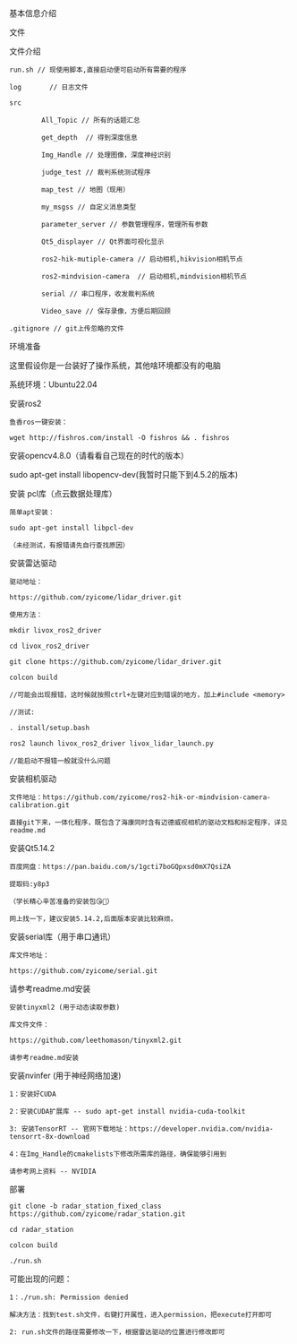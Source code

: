 基本信息介绍

文件

文件介绍

	run.sh // 现使用脚本,直接启动便可启动所有需要的程序
	
	log       // 日志文件
	
	src
	
        	All_Topic // 所有的话题汇总
        	
        	get_depth  // 得到深度信息
        	
        	Img_Handle // 处理图像，深度神经识别
        	
        	judge_test // 裁判系统测试程序
        	
        	map_test // 地图（现用）
        	
        	my_msgss // 自定义消息类型
        	
        	parameter_server // 参数管理程序，管理所有参数
        	
        	Qt5_displayer // Qt界面可视化显示
        	
        	ros2-hik-mutiple-camera // 启动相机,hikvision相机节点
        	
        	ros2-mindvision-camera  // 启动相机,mindvision相机节点
        	
        	serial // 串口程序，收发裁判系统
        	
        	Video_save // 保存录像，方便后期回顾
        	
 	.gitignore // git上传忽略的文件
 	
 	
环境准备

这里假设你是一台装好了操作系统，其他啥环境都没有的电脑

系统环境：Ubuntu22.04

安装ros2

	鱼香ros一键安装：
	
	wget http://fishros.com/install -O fishros && . fishros
	
安装opencv4.8.0（请看看自己现在的时代的版本）

sudo apt-get install libopencv-dev(我暂时只能下到4.5.2的版本)

安装 pcl库（点云数据处理库）

	简单apt安装：
	
	sudo apt-get install libpcl-dev
	
	（未经测试，有报错请先自行查找原因）
	
安装雷达驱动

	驱动地址：
	
	https://github.com/zyicome/lidar_driver.git
	
	使用方法：
	
	mkdir livox_ros2_driver
	
	cd livox_ros2_driver
	
	git clone https://github.com/zyicome/lidar_driver.git
	
	colcon build
	
	//可能会出现报错，这时候就按照ctrl+左键对应到错误的地方，加上#include <memory>
	
	//测试:
	
	. install/setup.bash
	
	ros2 launch livox_ros2_driver livox_lidar_launch.py
	
	//能启动不报错一般就没什么问题
	
安装相机驱动

	文件地址：https://github.com/zyicome/ros2-hik-or-mindvision-camera-calibration.git
	
	直接git下来，一体化程序，既包含了海康同时含有迈德威视相机的驱动文档和标定程序，详见readme.md
	
安装Qt5.14.2

	百度网盘：https://pan.baidu.com/s/1gcti7boGQpxsd0mX7QsiZA 
	
	提取码:y8p3
	
	（学长精心辛苦准备的安装包😘🥺）
	
	网上找一下，建议安装5.14.2,后面版本安装比较麻烦。
	
安装serial库（用于串口通讯）

	库文件地址：
	
	https://github.com/zyicome/serial.git
	
请参考readme.md安装

	安装tinyxml2 (用于动态读取参数)
	
	库文件文件：
	
	https://github.com/leethomason/tinyxml2.git
	
	请参考readme.md安装
	
安装nvinfer (用于神经网络加速)

	1：安装好CUDA

	2：安装CUDA扩展库 -- sudo apt-get install nvidia-cuda-toolkit

	3: 安装TensorRT -- 官网下载地址：https://developer.nvidia.com/nvidia-tensorrt-8x-download

	4：在Img_Handle的cmakelists下修改所需库的路径，确保能够引用到

	请参考网上资料 -- NVIDIA
	
	
部署

	git clone -b radar_station_fixed_class https://github.com/zyicome/radar_station.git
	
	cd radar_station
	
	colcon build
	
	./run.sh
	
可能出现的问题：

	1：./run.sh: Permission denied
	
   	解决方法：找到test.sh文件，右键打开属性，进入permission，把execute打开即可
   	
	2: run.sh文件的路径需要修改一下，根据雷达驱动的位置进行修改即可
	
